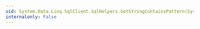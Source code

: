 ```yaml
---
uid: System.Data.Linq.SqlClient.SqlHelpers.GetStringContainsPattern(System.String,System.Char)
internalonly: False
---
```

